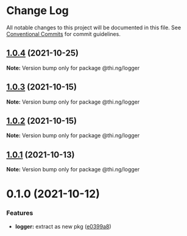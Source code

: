 # Change Log

All notable changes to this project will be documented in this file.
See [Conventional Commits](https://conventionalcommits.org) for commit guidelines.

## [1.0.4](https://github.com/thi-ng/umbrella/compare/@thi.ng/logger@1.0.3...@thi.ng/logger@1.0.4) (2021-10-25)

**Note:** Version bump only for package @thi.ng/logger





## [1.0.3](https://github.com/thi-ng/umbrella/compare/@thi.ng/logger@1.0.2...@thi.ng/logger@1.0.3) (2021-10-15)

**Note:** Version bump only for package @thi.ng/logger





## [1.0.2](https://github.com/thi-ng/umbrella/compare/@thi.ng/logger@1.0.1...@thi.ng/logger@1.0.2) (2021-10-15)

**Note:** Version bump only for package @thi.ng/logger





## [1.0.1](https://github.com/thi-ng/umbrella/compare/@thi.ng/logger@0.1.0...@thi.ng/logger@1.0.1) (2021-10-13)

**Note:** Version bump only for package @thi.ng/logger





# 0.1.0 (2021-10-12)


### Features

* **logger:** extract as new pkg ([e0399a8](https://github.com/thi-ng/umbrella/commit/e0399a8f64af514e910719a3348d3e10261949df))
